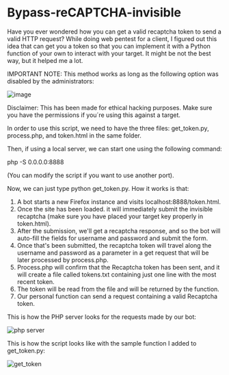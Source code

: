 # Bypass-reCAPTCHA-invisible
Have you ever wondered how you can get a valid recaptcha token to send a valid HTTP request? While doing web pentest for a client, I figured out this idea that can get you a token so that you can implement it with a Python function of your own to interact with your target. It might be not the best way, but it helped me a lot. 

IMPORTANT NOTE: This method works as long as the following option was disabled by the administrators:

![image](https://github.com/joshuahernandezvega/Bypass-reCAPTCHA-invisible/assets/31811373/b43ce646-3857-4ebb-ba50-97b2764dce2f)


Disclaimer: This has been made for ethical hacking purposes. Make sure you have the permissions if you´re using this against a target.

In order to use this script, we need to have the three files: get_token.py, process.php, and token.html in the same folder.

Then, if using a local server, we can start one using the following command:

php -S 0.0.0.0:8888

(You can modify the script if you want to use another port).

Now, we can just type python get_token.py. How it works is that:

1. A bot starts a new Firefox instance and visits localhost:8888/token.html.
2. Once the site has been loaded. it will immediately submit the invisible recaptcha (make sure you have placed your target key properly in token.html).
3. After the submission, we'll get a recaptcha response, and so the bot will auto-fill the fields for username and password and submit the form.
4. Once that's been submitted, the recaptcha token will travel along the username and password as a parameter in a get request that will be later processed by process.php.
5. Process.php will confirm that the Recaptcha token has been sent, and it will create a file called tokens.txt containing just one line with the most recent token.
6. The token will be read from the file and will be returned by the function.
7. Our personal function can send a request containing a valid Recaptcha token.

This is how the PHP server looks for the requests made by our bot:

![php server](https://github.com/joshuahernandezvega/Bypass-reCAPTCHA-invisible/assets/31811373/06a59ecf-7310-4a38-b7f6-a44ab3ef60ab)

This is how the script looks like with the sample function I added to get_token.py:

![get_token](https://github.com/joshuahernandezvega/Bypass-reCAPTCHA-invisible/assets/31811373/8680347f-651d-4953-b8d5-fe1c2c3174aa)




